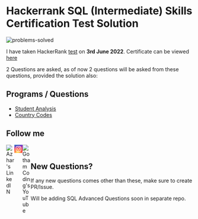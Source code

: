 # Hackerrank SQL (Intermediate) Skills Certification Test Solution

![problems-solved](https://img.shields.io/badge/problem%20solved-2-1f72ff.svg)

I have taken HackerRank [test](https://www.hackerrank.com/skills-verification/sql_intermediate) on __3rd June 2022__. 
Certificate can be viewed [here](https://www.hackerrank.com/certificates/4fd03ca3ba81)

2 Questions are asked, as of now 2 questions will be asked from these questions, provided the solution also:
## Programs / Questions
- [Student Analysis](student-analysis.sql)
- [Country Codes](country-codes.sql)

## Follow me

<a href="https://www.linkedin.com/in/azhark/">
  <img align="left" alt="Azhar's LinkedIN" width="22px" src="https://raw.githubusercontent.com/peterthehan/peterthehan/master/assets/linkedin.svg" />
</a>
<a href="https://instagram.com/officialazhark">
  <img align="left" alt="Azhar Khan | Twitter" width="22px" src="https://raw.githubusercontent.com/edent/SuperTinyIcons/91a804aef38847ce0d70cc4f796da8931b2f1f19/images/svg/instagram.svg" />
</a>
<a href="https://www.youtube.com/gothamcoding">
  <img align="left" alt="Gotham Coding's YouTube" width="22px" src="https://raw.githubusercontent.com/peterthehan/peterthehan/master/assets/youtube.svg" />
</a>

<br/>

## New Questions?
If any new questions comes other than these, make sure to create PR/Issue.

Will be adding SQL Advanced Questions soon in separate repo.
